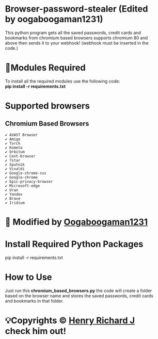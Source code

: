 # Browser-password-stealer (Edited by oogaboogaman1231)
This python program gets all the saved passwords, credit cards and bookmarks from chromium based browsers supports chromium 80 and above then sends it to your webhook! (webhook must be inserted in the code.)

# 📎Modules Required
To install all the required modules use the following code:
<br/>
<b>pip install -r requirements.txt</b>

# Supported browsers
## Chromium Based Browsers
    ✔ AVAST Browser
    ✔ Amigo
    ✔ Torch
    ✔ Kometa
    ✔ Orbitum
    ✔ Cent-browser
    ✔ 7star
    ✔ Sputnik
    ✔ Vivaldi
    ✔ Google-chrome-sxs
    ✔ Google-chrome
    ✔ Epic-privacy-browser
    ✔ Microsoft-edge
    ✔ Uran
    ✔ Yandex
    ✔ Brave
    ✔ Iridium


# 👿 Modified by [Oogaboogaman1231](https://github.com/oogaboogaman1231)

# Install Required Python Packages
pip install -r requirements.txt

# How to Use
Just run this **chromium_based_browsers.py** the code will create a folder based on the browser name and stores the saved passwords, credit cards and bookmarks in that folder.

# 💡Copyrights © [Henry Richard J](https://github.com/henry-richard7) check him out!
